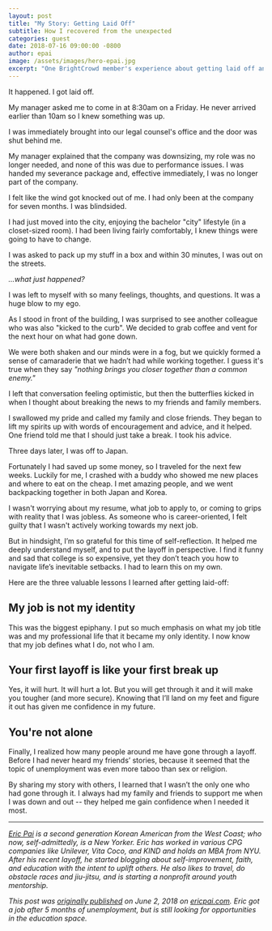 ```yaml
---
layout: post
title: "My Story: Getting Laid Off"
subtitle: How I recovered from the unexpected
categories: guest
date: 2018-07-16 09:00:00 -0800
author: epai
image: /assets/images/hero-epai.jpg
excerpt: "One BrightCrowd member's experience about getting laid off and finding the silver lining."
---
```


It happened. I got laid off.

My manager asked me to come in at 8:30am on a Friday. He never arrived earlier than 10am so I knew something was up.

I was immediately brought into our legal counsel's office and the door was shut behind me.

My manager explained that the company was downsizing, my role was no longer needed, and none of this was due to performance issues. I was handed my severance package and, effective immediately, I was no longer part of the company.

I felt like the wind got knocked out of me. I had only been at the company for seven months. I was blindsided.

I had just moved into the city, enjoying the bachelor "city" lifestyle (in a closet-sized room). I had been living fairly comfortably, I knew things were going to have to change.

I was asked to pack up my stuff in a box and within 30 minutes, I was out on the streets.

_...what just happened?_

I was left to myself with so many feelings, thoughts, and questions. It was a huge blow to my ego.

As I stood in front of the building, I was surprised to see another colleague who was also "kicked to the curb".  We decided to grab coffee and vent for the next hour on what had gone down.

We were both shaken and our minds were in a fog, but we quickly formed a sense of camaraderie that we hadn’t had while working together. I guess it's true when they say _"nothing brings you closer together than a common enemy."_

I left that conversation feeling optimistic, but then the butterflies kicked in when I thought about breaking the news to my friends and family members.

I swallowed my pride and called my family and close friends. They began to lift my spirits up with words of encouragement and advice, and it helped. One friend told me that I should just take a break. I took his advice.

Three days later, I was off to Japan.

Fortunately I had saved up some money, so I traveled for the next few weeks. Luckily for me, I crashed with a buddy who showed me new places and where to eat on the cheap. I met amazing people, and we went backpacking together in both Japan and Korea.

I wasn't worrying about my resume, what job to apply to, or coming to grips with reality that I was jobless. As someone who is career-oriented, I felt guilty that I wasn't actively working towards my next job.

But in hindsight, I’m so grateful for this time of self-reflection. It helped me deeply understand myself, and to put the layoff in perspective. I find it funny and sad that college is so expensive, yet they don’t teach you how to navigate life’s inevitable setbacks. I had to learn this on my own.

Here are the three valuable lessons I learned after getting laid-off:

## My job is not my identity

This was the biggest epiphany. I put so much emphasis on what my job title was and my professional life that it became my only identity. I now know that my job defines what I do, not who I am.

## Your first layoff is like your first break up

Yes, it will hurt. It will hurt a lot. But you will get through it and it will make you tougher (and more secure). Knowing that I’ll land on my feet and figure it out has given me confidence in my future.

## You're not alone

Finally, I realized how many people around me have gone through a layoff. Before I had never heard my friends’ stories, because it seemed that the topic of unemployment was even more taboo than sex or religion.  

By sharing my story with others, I learned that I wasn’t the only one who had gone through it. I always had my family and friends to support me when I was down and out -- they helped me gain confidence when I needed it most.  

-----

_[Eric Pai][profile] is a second generation Korean American from the West Coast; who now, self-admittedly, is a New Yorker. Eric has worked in various CPG companies like Unilever, Vita Coco, and KIND and holds an MBA from NYU. After his recent layoff, he started blogging about self-improvement, faith, and education with the intent to uplift others. He also likes to travel, do obstacle races and jiu-jitsu, and is starting a nonprofit around youth mentorship._

_This post was [originally published][post] on June 2, 2018 on [ericpai.com][site]. Eric got a job after 5 months of unemployment, but is still looking for opportunities in the education space._

[brightcrowd]: https://brightcrowd.com
[site]: https://www.ericpai.com
[post]: https://www.ericpai.com/single-post/2016/11/03/Getting-Laid-Off
[profile]: https://brightcrowd.com/profile/5a3a0dd30e173b0001589f5c
